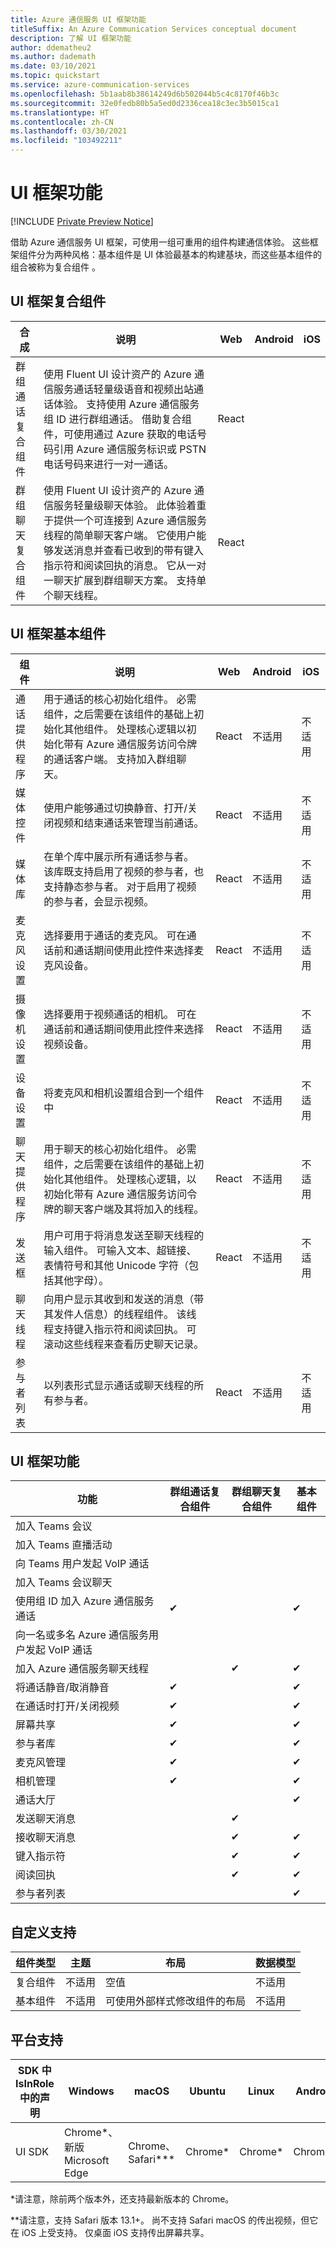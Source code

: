 ```yaml
---
title: Azure 通信服务 UI 框架功能
titleSuffix: An Azure Communication Services conceptual document
description: 了解 UI 框架功能
author: ddematheu2
ms.author: dademath
ms.date: 03/10/2021
ms.topic: quickstart
ms.service: azure-communication-services
ms.openlocfilehash: 5b1aab8b38614249d6b502044b5c4c8170f46b3c
ms.sourcegitcommit: 32e0fedb80b5a5ed0d2336cea18c3ec3b5015ca1
ms.translationtype: HT
ms.contentlocale: zh-CN
ms.lasthandoff: 03/30/2021
ms.locfileid: "103492211"
---
```

# <a name="ui-framework-capabilities"></a>UI 框架功能

[!INCLUDE [Private Preview Notice](../../includes/private-preview-include.md)]

借助 Azure 通信服务 UI 框架，可使用一组可重用的组件构建通信体验。 这些框架组件分为两种风格：基本组件是 UI 体验最基本的构建基块，而这些基本组件的组合被称为复合组件 。

## <a name="ui-framework-composite-components"></a>UI 框架复合组件

| 合成               | 说明                                               | Web   | Android | iOS   |
|-------------------------|-----------------------------------------------------------|-------|---------|-------|
| 群组通话复合组件 | 使用 Fluent UI 设计资产的 Azure 通信服务通话轻量级语音和视频出站通话体验。 支持使用 Azure 通信服务组 ID 进行群组通话。 借助复合组件，可使用通过 Azure 获取的电话号码引用 Azure 通信服务标识或 PSTN 电话号码来进行一对一通话。                                    | React |  |  |
| 群组聊天复合组件    | 使用 Fluent UI 设计资产的 Azure 通信服务轻量级聊天体验。 此体验着重于提供一个可连接到 Azure 通信服务线程的简单聊天客户端。 它使用户能够发送消息并查看已收到的带有键入指示符和阅读回执的消息。 它从一对一聊天扩展到群组聊天方案。 支持单个聊天线程。                         | React |  |  |

## <a name="ui-framework-base-components"></a>UI 框架基本组件

| 组件             | 说明                                                                                                                                                                                                                                                                        | Web   | Android | iOS |
|-----------------------|------------------------------------------------------------------------------------------------------------------------------------------------------------------------------------------------------------------------------------------------------------------------------------|-------|---------|-----|
| 通话提供程序    | 用于通话的核心初始化组件。 必需组件，之后需要在该组件的基础上初始化其他组件。 处理核心逻辑以初始化带有 Azure 通信服务访问令牌的通话客户端。 支持加入群组聊天。 | React | 不适用     | 不适用 |
| 媒体控件   | 使用户能够通过切换静音、打开/关闭视频和结束通话来管理当前通话。                                                                                                                                                              | React | 不适用     | 不适用 |
| 媒体库   | 在单个库中展示所有通话参与者。 该库既支持启用了视频的参与者，也支持静态参与者。 对于启用了视频的参与者，会显示视频。                                                                                                                | React | 不适用     | 不适用 |
| 麦克风设置 | 选择要用于通话的麦克风。 可在通话前和通话期间使用此控件来选择麦克风设备。                                                                                                                                               | React | 不适用     | 不适用 |
| 摄像机设置     | 选择要用于视频通话的相机。 可在通话前和通话期间使用此控件来选择视频设备。                                                                                                                                             | React | 不适用     | 不适用 |
| 设备设置     | 将麦克风和相机设置组合到一个组件中                                                                                                 | React | 不适用     | 不适用 |
| 聊天提供程序       | 用于聊天的核心初始化组件。 必需组件，之后需要在该组件的基础上初始化其他组件。 处理核心逻辑，以初始化带有 Azure 通信服务访问令牌的聊天客户端及其将加入的线程。                                     | React | 不适用     | 不适用 |
| 发送框          | 用户可用于将消息发送至聊天线程的输入组件。 可输入文本、超链接、表情符号和其他 Unicode 字符（包括其他字母）。                                                                                                                         | React | 不适用     | 不适用 |
| 聊天线程           | 向用户显示其收到和发送的消息（带其发件人信息）的线程组件。 该线程支持键入指示符和阅读回执。 可滚动这些线程来查看历史聊天记录。
| 参与者列表      | 以列表形式显示通话或聊天线程的所有参与者。  | React | 不适用     | 不适用 |

## <a name="ui-framework-capabilities"></a>UI 框架功能

| 功能                                                             | 群组通话复合组件 | 群组聊天复合组件 | 基本组件 |
|---------------------------------------------------------------------|-------------------------|----------------------|-----------------|
| 加入 Teams 会议                                                  |                         |                      |           
| 加入 Teams 直播活动                                               |                         |                      | 
| 向 Teams 用户发起 VoIP 通话                                       |                         |                      | 
| 加入 Teams 会议聊天                                           |                         |                      |            
| 使用组 ID 加入 Azure 通信服务通话                | ✔                      |                      | ✔
| 向一名或多名 Azure 通信服务用户发起 VoIP 通话 |                         |                      |           
| 加入 Azure 通信服务聊天线程                    |                         | ✔                   | ✔
| 将通话静音/取消静音                                                    | ✔                       |                      | ✔
| 在通话时打开/关闭视频                                                | ✔                       |                      | ✔
| 屏幕共享                                                      | ✔                       |                      | ✔
| 参与者库                                                 | ✔                       |                      | ✔
| 麦克风管理                                               | ✔                       |                      | ✔
| 相机管理                                                   | ✔                       |                      | ✔
| 通话大厅                                                          |                         |                      | ✔
| 发送聊天消息                                                   |                         | ✔                   |            
| 接收聊天消息                                                |                         | ✔                   | ✔
| 键入指示符                                                   |                         | ✔                   | ✔
| 阅读回执                                                        |                         | ✔                   | ✔
| 参与者列表                                                    |                         |                      | ✔


## <a name="customization-support"></a>自定义支持

| 组件类型            | 主题     | 布局                                                              | 数据模型 |
|---------------------------|------------|---------------------------------------------------------------------|-------------|
| 复合组件       |     不适用    | 空值                                                                 |     不适用     |
| 基本组件            |     不适用    | 可使用外部样式修改组件的布局         |     不适用     |


## <a name="platform-support"></a>平台支持

| SDK 中 IsInRole 中的声明    | Windows            | macOS                | Ubuntu   | Linux    | Android  | iOS        |
|--------|--------------------|----------------------|----------|----------|----------|------------|
| UI SDK | Chrome\*、新版 Microsoft Edge | Chrome、Safari\*\*\* | Chrome\* | Chrome\* | Chrome\* | Safari\*\* |

\*请注意，除前两个版本外，还支持最新版本的 Chrome。

\*\*请注意，支持 Safari 版本 13.1+。 尚不支持 Safari macOS 的传出视频，但它在 iOS 上受支持。 仅桌面 iOS 支持传出屏幕共享。
